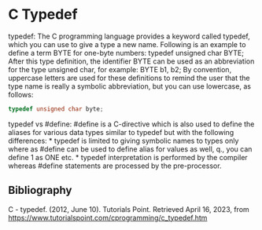 # C Typedef

typedef: The C programming language provides a keyword called typedef, which you can use to give a type a new name. Following is an example to define a term BYTE for one-byte numbers:
typedef unsigned char BYTE;
After this type definition, the identifier BYTE can be used as an abbreviation for the type unsigned char, for example:
BYTE  b1, b2;
By convention, uppercase letters are used for these definitions to remind the user that the type name is really a symbolic abbreviation, but you can use lowercase, as follows:

```c
typedef unsigned char byte;
```

typedef vs #define: #define is a C-directive which is also used to define the aliases for various data types similar to typedef but with the following differences:
    * typedef is limited to giving symbolic names to types only where as #define can be used to define alias for values as well, q., you can define 1 as ONE etc.
    * typedef interpretation is performed by the compiler whereas #define statements are processed by the pre-processor.

## Bibliography

C - typedef. (2012, June 10). Tutorials Point. Retrieved April 16, 2023, from https://www.tutorialspoint.com/cprogramming/c_typedef.htm